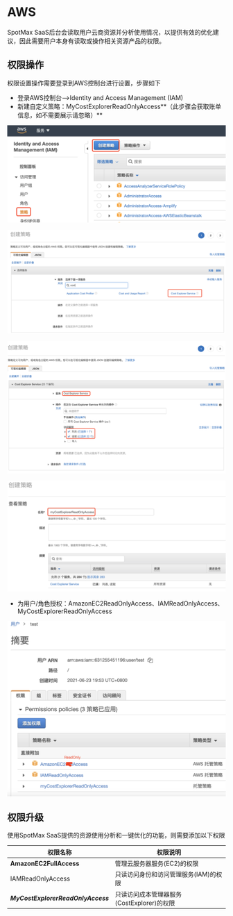 # AWS

SpotMax SaaS后台会读取用户云商资源并分析使用情况，以提供有效的优化建议，因此需要用户本身有读取或操作相关资源产品的权限。

## 权限操作

权限设置操作需要登录到AWS控制台进行设置，步骤如下

* 登录AWS控制台—>Identity and Access Management (IAM)
* 新建自定义策略：MyCostExplorerReadOnlyAccess**（此步骤会获取账单信息，如不需要展示请忽略）**

![](<../../.gitbook/assets/image (188).png>)

![](<../../.gitbook/assets/image (94).png>)

![](<../../.gitbook/assets/image (12).png>)

![](<../../.gitbook/assets/image (206).png>)

* 为用户/角色授权：AmazonEC2ReadOnlyAccess、IAMReadOnlyAccess、MyCostExplorerReadOnlyAccess

![](<../../.gitbook/assets/image (241).png>)

## **权限升级**

使用SpotMax SaaS提供的资源使用分析和一键优化的功能，则需要添加以下权限

| 权限名称                               | 权限说明                         |
| ---------------------------------- | ---------------------------- |
| **AmazonEC2FullAccess**            | 管理云服务器服务(EC2)的权限             |
| IAMReadOnlyAccess                  | 只读访问身份和访问管理服务(IAM)的权限        |
| _**MyCostExplorerReadOnlyAccess**_ | 只读访问成本管理器服务(CostExplorer)的权限 |

